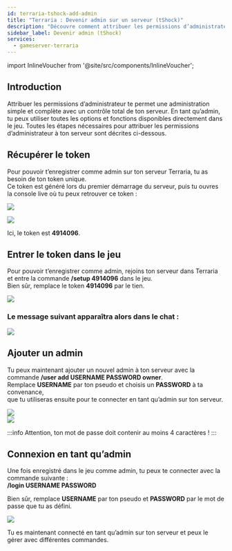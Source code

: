 ```yaml
---
id: terraria-tshock-add-admin
title: "Terraria : Devenir admin sur un serveur (tShock)"
description: "Découvre comment attribuer les permissions d’administrateur sur ton serveur Terraria pour un contrôle et une gestion totale → En savoir plus maintenant"
sidebar_label: Devenir admin (tShock)
services:
  - gameserver-terraria
---
```


import InlineVoucher from '@site/src/components/InlineVoucher';

## Introduction
Attribuer les permissions d’administrateur te permet une administration simple et complète avec un contrôle total de ton serveur. En tant qu’admin, tu peux utiliser toutes les options et fonctions disponibles directement dans le jeu. Toutes les étapes nécessaires pour attribuer les permissions d’administrateur à ton serveur sont décrites ci-dessous.  
<InlineVoucher />

## Récupérer le token

Pour pouvoir t’enregistrer comme admin sur ton serveur Terraria, tu as besoin de ton token unique.  
Ce token est généré lors du premier démarrage du serveur, puis tu ouvres la console live où tu peux retrouver ce token :

![](https://screensaver01.zap-hosting.com/index.php/s/5cEQYgBgxAYQRcx/preview)

![](https://screensaver01.zap-hosting.com/index.php/s/HEYwEWe5c3DPZ6E/preview)

Ici, le token est **4914096**.

## Entrer le token dans le jeu

Pour pouvoir t’enregistrer comme admin, rejoins ton serveur dans Terraria et entre la commande **/setup 4914096** dans le jeu.  
Bien sûr, remplace le token **4914096** par le tien.

![](https://screensaver01.zap-hosting.com/index.php/s/tadkJkQf5cE3dTB/preview)

### Le message suivant apparaîtra alors dans le chat :

![](https://screensaver01.zap-hosting.com/index.php/s/JDfKNpaeB63pCeB/preview)


## Ajouter un admin

Tu peux maintenant ajouter un nouvel admin à ton serveur avec la commande **/user add USERNAME PASSWORD owner**.  
Remplace **USERNAME** par ton pseudo et choisis un **PASSWORD** à ta convenance,  
que tu utiliseras ensuite pour te connecter en tant qu’admin sur ton serveur.

![](https://screensaver01.zap-hosting.com/index.php/s/iX62CLtn577NfFQ/preview)  
![](https://screensaver01.zap-hosting.com/index.php/s/xeP8Y8sx66LkSJQ/preview)

:::info
Attention, ton mot de passe doit contenir au moins 4 caractères !
:::

## Connexion en tant qu’admin

Une fois enregistré dans le jeu comme admin, tu peux te connecter avec la commande suivante :  
**/login USERNAME PASSWORD**

Bien sûr, remplace **USERNAME** par ton pseudo et **PASSWORD** par le mot de passe que tu as défini.

![](https://screensaver01.zap-hosting.com/index.php/s/ewTra2Fi2yia9jS/preview)

Tu es maintenant connecté en tant qu’admin sur ton serveur et peux le gérer avec différentes commandes.

<InlineVoucher />